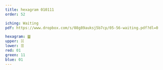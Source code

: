 ```yaml
---
title: hexagram 010111
order: 52

iching: Waiting
pdf: https://www.dropbox.com/s/08g89auksj5b7cp/05-56-waiting.pdf?dl=0

hexagram: ䷄
upper: ☵
lower: ☰
red: 01
green: 11
blue: 01
---
```

